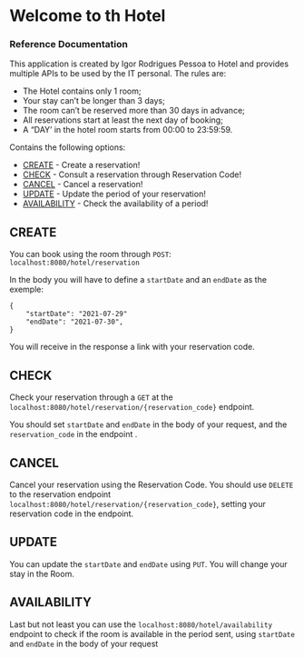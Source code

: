 # Welcome to th Hotel

### Reference Documentation
This application is created by Igor Rodrigues Pessoa
to Hotel and provides multiple APIs to be used by the IT personal.
The rules are:
* The Hotel contains only 1 room;
* Your stay can’t be longer than 3 days;
* The room can’t be reserved more than 30 days in advance;
* All reservations start at least the next day of booking;
* A “DAY’ in the hotel room starts from 00:00 to 23:59:59.

Contains the following options:
- [CREATE](#create) - Create a reservation!
- [CHECK](#check) - Consult a reservation through Reservation Code!
- [CANCEL](#cancel) - Cancel a reservation!
- [UPDATE](#update) - Update the period of your reservation!
- [AVAILABILITY](#availability) - Check the availability of a period!

## CREATE

You can book using the room through ```POST```: 
```localhost:8080/hotel/reservation```

In the body you will have to define a ```startDate``` and an ```endDate``` as the exemple:

```
{
    "startDate": "2021-07-29"
    "endDate": "2021-07-30",
}
```

You will receive in the response a link with your reservation code.

## CHECK
Check your reservation through a ```GET``` at the ```localhost:8080/hotel/reservation/{reservation_code}``` endpoint.

You should set ```startDate``` and ```endDate``` in the body of your request, and the ```reservation_code``` in the endpoint .

## CANCEL
Cancel your reservation using the Reservation Code. You should use ```DELETE```
to the reservation endpoint ```localhost:8080/hotel/reservation/{reservation_code}```,
setting your reservation code in the endpoint.

## UPDATE
You can update the ```startDate``` and ```endDate``` using ```PUT```.
You will change your stay in the Room.

## AVAILABILITY
Last but not least you can use the ```localhost:8080/hotel/availability``` endpoint
to check if the room is available in the period sent, using ```startDate``` and ```endDate``` in the body of your request